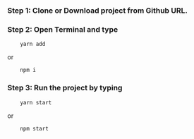 ### Step 1: Clone or Download project from Github URL.

### Step 2: Open Terminal and type
```
    yarn add
```
or
```
    npm i
```

### Step 3: Run the project by typing
```
    yarn start
```
or
```
    npm start
```